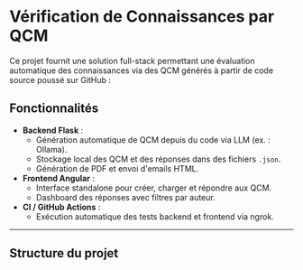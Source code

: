 # Vérification de Connaissances par QCM

Ce projet fournit une solution full-stack permettant une évaluation automatique des connaissances via des QCM générés à partir de code source poussé sur GitHub :

## Fonctionnalités

- **Backend Flask** :
  - Génération automatique de QCM depuis du code via LLM (ex. : Ollama).
  - Stockage local des QCM et des réponses dans des fichiers `.json`.
  - Génération de PDF et envoi d'emails HTML.
- **Frontend Angular** :
  - Interface standalone pour créer, charger et répondre aux QCM.
  - Dashboard des réponses avec filtres par auteur.
- **CI / GitHub Actions** :
  - Exécution automatique des tests backend et frontend via ngrok.

---

## Structure du projet
